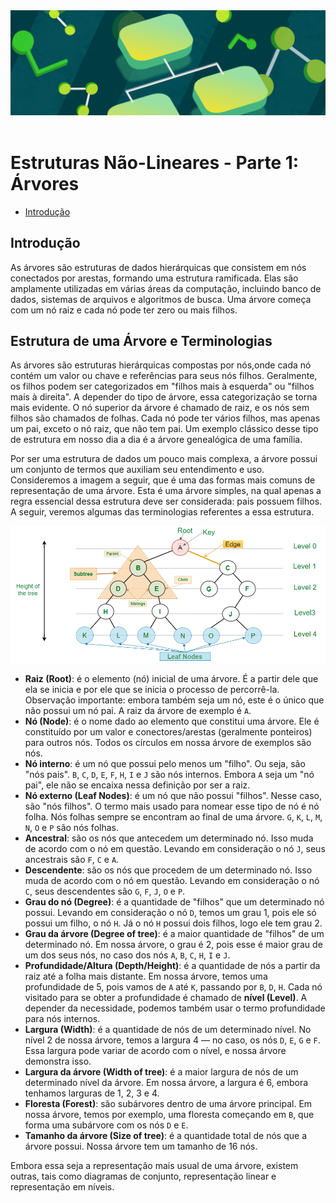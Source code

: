<div align="center">
  <a href="https://github.com/joseferreira-dev/my-study-notes/tree/main/estruturas-de-dados"><img src="../../banner-ed.png"></a>
</div>
<br>

# Estruturas Não-Lineares - Parte 1: Árvores

- [Introdução](#introdução)


## Introdução

As árvores são estruturas de dados hierárquicas que consistem em nós conectados por arestas, formando uma estrutura ramificada. Elas são amplamente utilizadas em várias áreas da computação, incluindo banco de dados, sistemas de arquivos e algoritmos de busca. Uma árvore começa com um nó raiz e cada nó pode ter zero ou mais filhos.

## Estrutura de uma Árvore e Terminologias

As árvores são estruturas hierárquicas compostas por nós,onde cada nó contém um valor ou chave e referências para seus nós filhos. Geralmente, os filhos podem ser categorizados em "filhos mais à esquerda" ou "filhos mais à direita". A depender do tipo de árvore, essa categorização se torna mais evidente. O nó superior da árvore é chamado de raiz, e os nós sem filhos são chamados de folhas. Cada nó pode ter vários filhos, mas apenas um pai, exceto o nó raiz, que não tem pai. Um exemplo clássico desse tipo de estrutura em nosso dia a dia é a árvore genealógica de uma família.

Por ser uma estrutura de dados um pouco mais complexa, a árvore possui um conjunto de termos que auxiliam seu entendimento e uso. Consideremos a imagem a seguir, que é uma das formas mais comuns de representação de uma árvore. Esta é uma árvore simples, na qual apenas a regra essencial dessa estrutura deve ser considerada: pais possuem filhos. A seguir, veremos algumas das terminologias referentes a essa estrutura.

<div align="center">
  <img src="01-tree.png">
</div>

- **Raiz (Root)**: é o elemento (nó) inicial de uma árvore. É a partir dele que ela se inicia e por ele que se inicia o processo de percorrê-la. Observação importante: embora também seja um nó, este é o único que não possui um nó pai. A raiz da árvore de exemplo é `A`.
- **Nó (Node)**: é o nome dado ao elemento que constitui uma árvore. Ele é constituído por um valor e conectores/arestas (geralmente ponteiros) para outros nós. Todos os círculos em nossa árvore de exemplos são nós.
- **Nó interno**: é um nó que possui pelo menos um "filho". Ou seja, são "nós pais". `B`, `C`, `D`, `E`, `F`, `H`, `I` e `J` são nós internos. Embora `A` seja um "nó pai", ele não se encaixa nessa definição por ser a raiz.
- **Nó externo (Leaf Nodes)**: é um nó que não possui "filhos". Nesse caso, são "nós filhos". O termo mais usado para nomear esse tipo de nó é nó folha. Nós folhas sempre se encontram ao final de uma árvore. `G`, `K`, `L`, `M`, `N`, `O` e `P` são nós folhas.
- **Ancestral**: são os nós que antecedem um determinado nó. Isso muda de acordo com o nó em questão. Levando em consideração o nó `J`, seus ancestrais são `F`, `C` e `A`.
- **Descendente**: são os nós que procedem de um determinado nó. Isso muda de acordo com o nó em questão. Levando em consideração o nó `C`, seus descendentes são `G`, `F`, `J`, `O` e `P`.
- **Grau do nó (Degree)**: é a quantidade de "filhos" que um determinado nó possui. Levando em consideração o nó `D`, temos um grau 1, pois ele só possui um filho, o nó `H`. Já o nó `H` possui dois filhos, logo ele tem grau 2.
- **Grau da árvore (Degree of tree)**: é a maior quantidade de "filhos" de um determinado nó. Em nossa árvore, o grau é 2, pois esse é maior grau de um dos seus nós, no caso dos nós `A`, `B`, `C`, `H`, `I` e `J`.
- **Profundidade/Altura (Depth/Height)**: é a quantidade de nós a partir da raiz até a folha mais distante. Em nossa árvore, temos uma profundidade de 5, pois vamos de `A` até `K`, passando por `B`, `D`, `H`. Cada nó visitado para se obter a profundidade é chamado de **nível (Level)**. A depender da necessidade, podemos também usar o termo profundidade para nós internos.
- **Largura (Width)**: é a quantidade de nós de um determinado nível. No nível 2 de nossa árvore, temos a largura 4 — no caso, os nós `D`, `E`, `G` e `F`. Essa largura pode variar de acordo com o nível, e nossa árvore demonstra isso.
- **Largura da árvore (Width of tree)**: é a maior largura de nós de um determinado nível da árvore. Em nossa árvore, a largura é 6, embora tenhamos larguras de 1, 2, 3 e 4.
- **Floresta (Forest)**: são subárvores dentro de uma árvore principal. Em nossa árvore, temos por exemplo, uma floresta começando em `B`, que forma uma subárvore com os nós `D` e `E`.
- **Tamanho da árvore (Size of tree)**: é a quantidade total de nós que a árvore possui. Nossa árvore tem um tamanho de 16 nós.

Embora essa seja a representação mais usual de uma árvore, existem outras, tais como diagramas de conjunto, representação linear e representação em níveis.














<!-- Operações Básicas
Inserção
A inserção em uma árvore envolve encontrar a posição correta para o novo nó de acordo com algum critério específico. Em uma árvore binária de busca (BST), por exemplo, um novo nó é inserido de forma que todos os nós à esquerda de um nó tenham valores menores e todos os nós à direita tenham valores maiores. A inserção começa na raiz e segue para baixo até encontrar um nó que não tenha o filho necessário (esquerdo ou direito), onde o novo nó será inserido.

O custo de inserção em uma árvore binária de busca balanceada é O(log n), onde n é o número de nós na árvore. No pior caso, como em uma árvore desbalanceada, o custo pode ser O(n).

Remoção
A remoção de um nó em uma árvore pode ser mais complexa, pois pode envolver três casos: remover uma folha, remover um nó com um único filho e remover um nó com dois filhos. No caso de um nó com dois filhos, geralmente o nó é substituído pelo seu sucessor in-order (o menor nó na subárvore direita) ou predecessor in-order (o maior nó na subárvore esquerda).

Assim como a inserção, o custo de remoção em uma árvore balanceada é O(log n), e pode ser O(n) no pior caso para uma árvore desbalanceada.

Busca
A busca em uma árvore envolve encontrar um nó com um valor específico. Em uma árvore binária de busca, a busca começa na raiz e segue para a esquerda ou para a direita dependendo se o valor buscado é menor ou maior que o valor do nó atual.

O custo de busca em uma árvore balanceada é O(log n), e no pior caso é O(n) para uma árvore desbalanceada.

Percurso (Traversal)
O percurso de uma árvore envolve visitar todos os nós em uma ordem específica. Existem várias técnicas de percurso:

Pré-ordem (Pre-order): Visita o nó raiz, depois a subárvore esquerda e finalmente a subárvore direita.
Em-ordem (In-order): Visita a subárvore esquerda, depois o nó raiz e finalmente a subárvore direita. Em uma árvore binária de busca, isso resulta em uma sequência ordenada.
Pós-ordem (Post-order): Visita a subárvore esquerda, depois a subárvore direita e finalmente o nó raiz.
Nível a Nível (Level-order): Visita os nós nível por nível, da esquerda para a direita.
O custo de percorrer uma árvore é O(n), onde n é o número de nós na árvore, pois cada nó deve ser visitado. -->